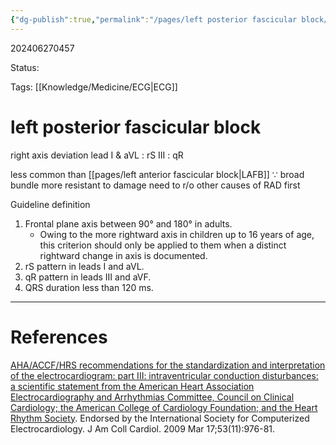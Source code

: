 ```yaml
---
{"dg-publish":true,"permalink":"/pages/left posterior fascicular block/"}
---
```



202406270457

Status: 

Tags: [[Knowledge/Medicine/ECG\|ECG]]

# left posterior fascicular block
right axis deviation
lead I & aVL : rS
III : qR

less common than [[pages/left anterior fascicular block\|LAFB]] ∵ broad bundle more resistant to damage
need to r/o other causes of RAD first

Guideline definition
1. Frontal plane axis between 90° and 180° in adults. 
	- Owing to the more rightward axis in children up to 16 years of age, this criterion should only be applied to them when a distinct rightward change in axis is documented. 
2. rS pattern in leads I and aVL. 
3. qR pattern in leads III and aVF. 
4. QRS duration less than 120 ms.



___
# References
[AHA/ACCF/HRS recommendations for the standardization and interpretation of the electrocardiogram: part III: intraventricular conduction disturbances: a scientific statement from the American Heart Association Electrocardiography and Arrhythmias Committee, Council on Clinical Cardiology; the American College of Cardiology Foundation; and the Heart Rhythm Society](https://www.ahajournals.org/doi/pdf/10.1161/CIRCULATIONAHA.108.191095). Endorsed by the International Society for Computerized Electrocardiology. J Am Coll Cardiol. 2009 Mar 17;53(11):976-81.